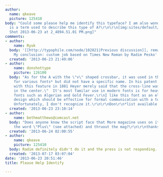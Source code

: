 ```yaml
---
author:
  name: qkeave
  picture: 125410
body: "Could some please help me identify this typeface? I am also wondering if there
  is a term used to describe this type of A?\r\n\r\n[img:sites/default/files/old-images/Screen
  Shot 2013-06-23 at 2_4894.51.01 PM.png]"
comments:
- author:
    name: Ryuk
  body: '[[http://typophile.com/node/102821|Previous discussion]], remaining unsolved.
    My conclusion: custom job based on Times New Roman by Radim Pesko'
  created: '2013-06-23 21:49:06'
- author:
    name: donshottype
    picture: 126100
  body: "As for the A with the \"v\" shaped crossbar, it was used in the 19th century
    for various fonts* but did not have a specific name. In his patent for a font
    with this feature in 1881 Heyer merely said that the cross-line was \"bent down
    in the center.\"  It's most familar use in modern fonts is for heavy decorated
    fonts such as Algerian and Gold Fever.\r\nI like this font as an elegant and restrained
    design which should be effective for formal communication with a touch of individuality.
    Unfortunately, I don't recognize it.\r\n\r\nDon\r\n*list available on request."
  created: '2013-06-23 23:10:14'
- author:
    name: bethmatthews@comcast.net
  body: "Does anyone know the script face that More magazine uses on its cover in
    the word \"Plus\" (see attached) and thruout the mag?\r\n\r\nthanks in advance!\r\n\r\nbeth\r\n[img:sites/default/files/old-images/MoreTYPE_4280.jpg]"
  created: '2013-06-24 02:00:55'
- author:
    name: qkeave
    picture: 125410
  body: Radim definitely didn't do it and the press is not responding....
  created: '2013-07-17 03:07:04'
date: '2013-06-23 20:51:46'
title: Please Help Identify

---
```

